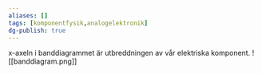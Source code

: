 ```yaml
---
aliases: []
tags: [komponentfysik,analogelektronik]
dg-publish: true
---
```

x-axeln i banddiagrammet  är utbreddningen av vår elektriska komponent.
![[banddiagram.png]]